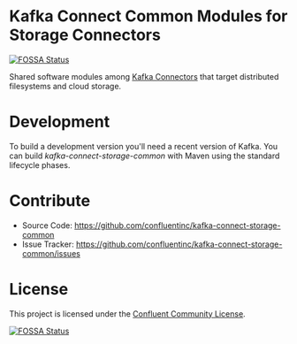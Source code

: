 # Kafka Connect Common Modules for Storage Connectors
[![FOSSA Status](https://app.fossa.io/api/projects/git%2Bgithub.com%2Fconfluentinc%2Fkafka-connect-storage-common.svg?type=shield)](https://app.fossa.io/projects/git%2Bgithub.com%2Fconfluentinc%2Fkafka-connect-storage-common?ref=badge_shield)

Shared software modules among [Kafka Connectors](http://kafka.apache.org/documentation.html#connect) that target distributed filesystems and cloud storage.

# Development

To build a development version you'll need a recent version of Kafka. You can build
*kafka-connect-storage-common* with Maven using the standard lifecycle phases.


# Contribute

- Source Code: https://github.com/confluentinc/kafka-connect-storage-common
- Issue Tracker: https://github.com/confluentinc/kafka-connect-storage-common/issues


# License

This project is licensed under the [Confluent Community License](LICENSE).


[![FOSSA Status](https://app.fossa.io/api/projects/git%2Bgithub.com%2Fconfluentinc%2Fkafka-connect-storage-common.svg?type=large)](https://app.fossa.io/projects/git%2Bgithub.com%2Fconfluentinc%2Fkafka-connect-storage-common?ref=badge_large)
